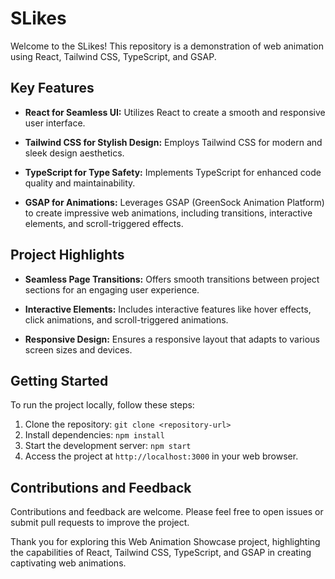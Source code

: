 # SLikes

Welcome to the SLikes! This repository is a demonstration of web animation using React, Tailwind CSS, TypeScript, and GSAP.

## Key Features

- **React for Seamless UI:** Utilizes React to create a smooth and responsive user interface.
  
- **Tailwind CSS for Stylish Design:** Employs Tailwind CSS for modern and sleek design aesthetics.
  
- **TypeScript for Type Safety:** Implements TypeScript for enhanced code quality and maintainability.
  
- **GSAP for Animations:** Leverages GSAP (GreenSock Animation Platform) to create impressive web animations, including transitions, interactive elements, and scroll-triggered effects.

## Project Highlights

- **Seamless Page Transitions:** Offers smooth transitions between project sections for an engaging user experience.
  
- **Interactive Elements:** Includes interactive features like hover effects, click animations, and scroll-triggered animations.
  
- **Responsive Design:** Ensures a responsive layout that adapts to various screen sizes and devices.

## Getting Started

To run the project locally, follow these steps:

1. Clone the repository: `git clone <repository-url>`
2. Install dependencies: `npm install`
3. Start the development server: `npm start`
4. Access the project at `http://localhost:3000` in your web browser.

## Contributions and Feedback

Contributions and feedback are welcome. Please feel free to open issues or submit pull requests to improve the project.

Thank you for exploring this Web Animation Showcase project, highlighting the capabilities of React, Tailwind CSS, TypeScript, and GSAP in creating captivating web animations.
